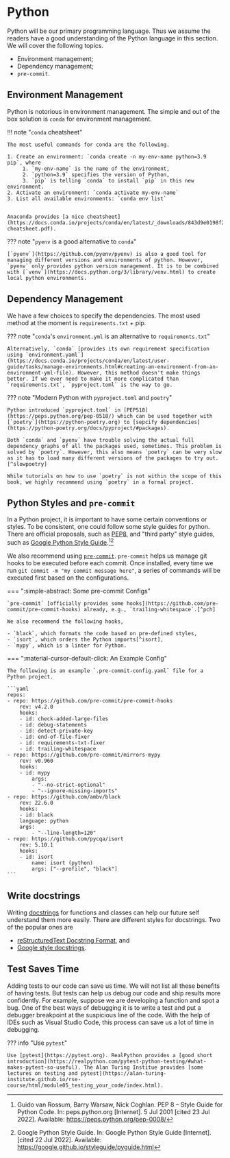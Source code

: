# Python

Python will be our primary programming language. Thus we assume the readers have a good understanding of the Python language in this section. We will cover the following topics.

- Environment management;
- Dependency management;
- `pre-commit`.


## Environment Management

Python is notorious in environment management. The simple and out of the box solution is `conda` for environment management.

!!! note "`conda` cheatsheet"

    The most useful commands for conda are the following.

    1. Create an environment: `conda create -n my-env-name python=3.9 pip`, where
         1. `my-env-name` is the name of the environment,
         2. `python=3.9` specifies the version of Python,
         3. `pip` is telling `conda` to install `pip` in this new environment.
    2. Activate an environment: `conda activate my-env-name`
    3. List all available environments: `conda env list`


    Anaconda provides [a nice cheatsheet](https://docs.conda.io/projects/conda/en/latest/_downloads/843d9e0198f2a193a3484886fa28163c/conda-cheatsheet.pdf).



??? note "`pyenv` is a good alternative to `conda`"

    [`pyenv`](https://github.com/pyenv/pyenv) is also a good tool for managing different versions and environments of python. However, `pyenv` only provides python version management. It is to be combined with [`venv`](https://docs.python.org/3/library/venv.html) to create local python environments.


## Dependency Management

We have a few choices to specify the dependencies. The most used method at the moment is `requirements.txt` + pip.


??? note "`conda`'s `environment.yml` is an alternative to `requirements.txt`"

    Alternatively, `conda` [provides its own requirement specification using `environment.yaml`](https://docs.conda.io/projects/conda/en/latest/user-guide/tasks/manage-environments.html#creating-an-environment-from-an-environment-yml-file). However, this method doesn't make things better. If we ever need to make it more complicated than `requirements.txt`, `pyproject.toml` is the way to go.


??? note "Modern Python with `pyproject.toml` and `poetry`"

    Python introduced `pyproject.toml` in [PEP518](https://peps.python.org/pep-0518/) which can be used together with [`poetry`](https://python-poetry.org) to [sepcify dependencies](https://python-poetry.org/docs/pyproject/#packages).

    Both `conda` and `pyenv` have trouble solving the actual full dependency graphs of all the packages used, sometimes. This problem is solved by `poetry`. However, this also means `poetry` can be very slow as it has to load many different versions of the packages to try out.[^slowpoetry]

    While tutorials on how to use `poetry` is not within the scope of this book, we highly recommend using `poetry` in a formal project.


## Python Styles and `pre-commit`

In a Python project, it is important to have some certain conventions or styles. To be consistent, one could follow some style guides for python. There are official proposals, such as [PEP8](https://peps.python.org/pep-0008/), and "third party" style guides, such as [Google Python Style Guide](https://google.github.io/styleguide/pyguide.html).[^pep8][^gpsg]

We also recommend using [`pre-commit`](https://pre-commit.com/). `pre-commit` helps us manage git hooks to be executed before each commit. Once installed, every time we run `git commit -m "my commit message here"`, a series of commands will be executed first based on the configurations.

=== ":simple-abstract: Some pre-commit Configs"

    `pre-commit` [officially provides some hooks](https://github.com/pre-commit/pre-commit-hooks) already, e.g., `trailing-whitespace`.[^pch]

    We also recommend the following hooks,

    - `black`, which formats the code based on pre-defined styles,
    - `isort`, which orders the Python imports[^isort],
    - `mypy`, which is a linter for Python.

=== ":material-cursor-default-click: An Example Config"

    The following is an example `.pre-commit-config.yaml` file for a Python project.

    ```yaml
    repos:
    - repo: https://github.com/pre-commit/pre-commit-hooks
        rev: v4.2.0
        hooks:
        - id: check-added-large-files
        - id: debug-statements
        - id: detect-private-key
        - id: end-of-file-fixer
        - id: requirements-txt-fixer
        - id: trailing-whitespace
    - repo: https://github.com/pre-commit/mirrors-mypy
        rev: v0.960
        hooks:
        - id: mypy
            args:
            - "--no-strict-optional"
            - "--ignore-missing-imports"
    - repo: https://github.com/ambv/black
        rev: 22.6.0
        hooks:
        - id: black
        language: python
        args:
            - "--line-length=120"
    - repo: https://github.com/pycqa/isort
        rev: 5.10.1
        hooks:
        - id: isort
            name: isort (python)
            args: ["--profile", "black"]
    ```

## Write docstrings

Writing [docstrings](https://peps.python.org/pep-0257/) for functions and classes can help our future self understand them more easily. There are different styles for docstrings. Two of the popular ones are

- [reStructuredText Docstring Format](https://peps.python.org/pep-0287/), and
- [Google style docstrings](https://google.github.io/styleguide/pyguide.html#383-functions-and-methods).

## Test Saves Time

Adding tests to our code can save us time. We will not list all these benefits of having tests. But tests can help us debug our code and ship results more confidently. For example, suppose we are developing a function and spot a bug. One of the best ways of debugging it is to write a test and put a debugger breakpoint at the suspicious line of the code. With the help of IDEs such as Visual Studio Code, this process can save us a lot of time in debugging.

??? info "Use `pytest`"

    Use [pytest](https://pytest.org). RealPython provides a [good short introduction](https://realpython.com/pytest-python-testing/#what-makes-pytest-so-useful). The Alan Turing Institue provides [some lectures on testing and pytest](https://alan-turing-institute.github.io/rse-course/html/module05_testing_your_code/index.html).


[^isort]: Pre Commit. In: isort [Internet]. [cited 22 Jul 2022]. Available: https://pycqa.github.io/isort/docs/configuration/pre-commit.html
[^pch]: pre-commit-config-pre-commit-hooks.yaml. In: Gist [Internet]. [cited 22 Jul 2022]. Available: https://gist.github.com/lynnkwong/f7591525cfc903ec592943e0f2a61ed9
[^pep8]: Guido van Rossum, Barry Warsaw, Nick Coghlan. PEP 8 – Style Guide for Python Code. In: peps.python.org [Internet]. 5 Jul 2001 [cited 23 Jul 2022]. Available: https://peps.python.org/pep-0008/
[^gpsg]: Google Python Style Guide. In: Google Python Style Guide [Internet]. [cited 22 Jul 2022]. Available: https://google.github.io/styleguide/pyguide.html
[^slowpoetry]: Poetry is extremely slow when resolving the dependencies · Issue #2094 · python-poetry/poetry. In: GitHub [Internet]. [cited 23 Jul 2022]. Available: https://github.com/python-poetry/poetry/issues/2094
